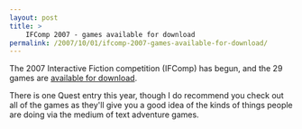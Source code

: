 ```yaml
---
layout: post
title: >
    IFComp 2007 - games available for download
permalink: /2007/10/01/ifcomp-2007-games-available-for-download/
---
```

The 2007 Interactive Fiction competition (IFComp) has begun, and the 29 games are <a href="http://www.ifcomp.org">available for download</a>.

There is one Quest entry this year, though I do recommend you check out all of the games as they'll give you a good idea of the kinds of things people are doing via the medium of text adventure games.